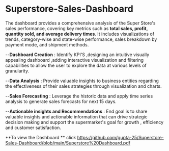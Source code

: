 # Superstore-Sales-Dashboard
The dashboard provides a comprehensive analysis of the Super Store's sales performance, covering key metrics such as **total sales, profit, quantity sold, and average delivery times**. It includes visualizations of trends, category-wise and state-wise performance, sales breakdown by payment mode, and shipment methods.

--**Dashboard Creation** : Identify KPI'S ,designing an intuitive visually appealing dashboard ,adding interactive visualization and filtering capabilities to allow the user to explore the data at various levels of granularity.

--**Data Analysis** : Provide valuable insights to business entities regarding the effectiveness of their sales strategies through visualization and charts. 

--**Sales Forecasting** : Leverage the historic data and apply time series analysis to generate sales forecasts for next 15 days. 

--**Actionable insights and Recommendations** : End goal is to share valuable insights and actionable information that can drive strategic decision making and support the supermarket's goal for growth , efficiency and customer satisfaction. 

**To view the Dashboard ** click https://github.com/gupta-25/Superstore-Sales-Dashboard/blob/main/Superstore%20Dashboard.pdf
